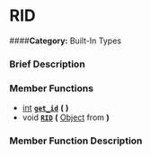 #  RID  
####**Category:** Built-In Types

###  Brief Description  


###  Member Functions 
  * [int](class_int)  **[`get_id`](#get_id)**  **(** **)**
  * void  **[`RID`](#RID)**  **(** [Object](class_object) from  **)**

###  Member Function Description  
